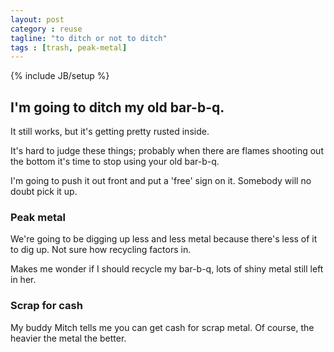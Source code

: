 ```yaml
---
layout: post
category : reuse
tagline: "to ditch or not to ditch"
tags : [trash, peak-metal]
---
```

{% include JB/setup %}

## I'm going to ditch my old bar-b-q.

It still works, but it's getting pretty rusted inside.

It's hard to judge these things; probably when there are flames shooting out the bottom it's time to stop using your old bar-b-q.

I'm going to push it out front and put a 'free' sign on it.  Somebody will no doubt pick it up.

### Peak metal

We're going to be digging up less and less metal because there's less of it to dig up.  Not sure how recycling factors in.  

Makes me wonder if I should recycle my bar-b-q, lots of shiny metal still left in her.

### Scrap for cash

My buddy Mitch tells me you can get cash for scrap metal.  Of course, the heavier the metal the better.